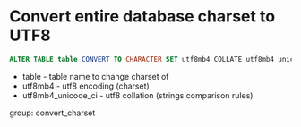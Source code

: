 # Convert entire database charset to UTF8

```sql
ALTER TABLE table CONVERT TO CHARACTER SET utf8mb4 COLLATE utf8mb4_unicode_ci;
```

- table - table name to change charset of
- utf8mb4 - utf8 encoding (charset)
- utf8mb4_unicode_ci - utf8 collation (strings comparison rules)

group: convert_charset

